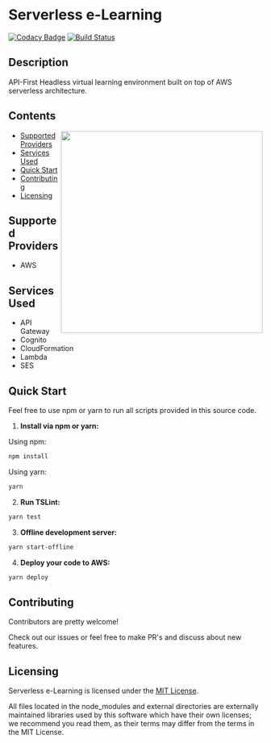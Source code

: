 # Serverless e-Learning
[![Codacy Badge](https://api.codacy.com/project/badge/Grade/62e150176b514626b74788368eae1671)](https://app.codacy.com/app/andrenoberto/serverless-elearning?utm_source=github.com&utm_medium=referral&utm_content=andrenoberto/serverless-elearning&utm_campaign=Badge_Grade_Dashboard)
[![Build Status](https://travis-ci.com/andrenoberto/serverless-elearning.svg?branch=master)](https://travis-ci.com/andrenoberto/serverless-elearning)
## Description
API-First Headless virtual learning environment built on top of AWS serverless architecture.
## Contents
<img align="right" width="400" src="https://s3.amazonaws.com/github-repositories-images/serverless-elearning-getting-started.png" />

*   [Supported Providers](#supported-providers)
*   [Services Used](#services-used)
*   [Quick Start](#quick-start)
*   [Contributing](#contributing)
*   [Licensing](#licensing)
## <a name="supported-providers"></a>Supported Providers
*   AWS
## <a name="services-used"></a>Services Used
*   API Gateway
*   Cognito
*   CloudFormation
*   Lambda
*   SES
## <a name="quick-start"></a>Quick Start
Feel free to use npm or yarn to run all scripts provided in this source code.

1.  **Install via npm or yarn:**

  Using npm:
```bash
npm install
```
  Using yarn:
```bash
yarn
```

2.  **Run TSLint:**
```bash
yarn test
```

3.  **Offline development server:**
```bash
yarn start-offline
```

4.  **Deploy your code to AWS:**
```bash
yarn deploy
```
## <a name="contributing"></a>Contributing
Contributors are pretty welcome!

Check out our issues or feel free to make PR's and discuss about new features.
## <a name="licensing"></a>Licensing
Serverless e-Learning is licensed under the [MIT License](./LICENSE).

All files located in the node_modules and external directories are externally maintained libraries used by this software which have their own licenses; we recommend you read them, as their terms may differ from the terms in the MIT License.
